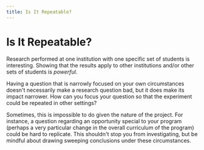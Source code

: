 ```yaml
---
title: Is It Repeatable?
---
```


# Is It Repeatable?

Research performed at one institution with one specific set of students is interesting.  Showing that the results apply to other institutions and/or other sets of students is *powerful*.  

Having a question that is narrowly focused on your own circumstances doesn't necessarily make a research question bad, but it does make its impact narrower.  How can you focus your question so that the experiment could be repeated in other settings?

Sometimes, this is impossible to do given the nature of the project.  For instance, a question regarding an opportunity special to your program (perhaps a very particular change in the overall curriculum of the program) could be hard to replicate.  This shouldn't stop you from investigating, but be mindful about drawing sweeping conclusions under these circumstances.